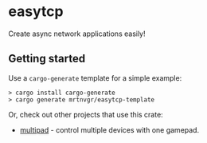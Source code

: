 # easytcp

Create async network applications easily!

## Getting started

Use a `cargo-generate` template for a simple example:
```console
> cargo install cargo-generate
> cargo generate mrtnvgr/easytcp-template
```

Or, check out other projects that use this crate:

- [multipad](https://github.com/mrtnvgr/multipad) - control multiple devices with one gamepad.
